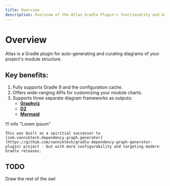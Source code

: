 ```yaml
---
title: Overview
description: Overview of the Atlas Gradle Plugin's functionality and basic setup
---
```


# Overview

Atlas is a Gradle plugin for auto-generating and curating diagrams of your project's module structure.

## Key benefits:

   1. Fully supports Gradle 9 and the configuration cache.
   2. Offers wide-ranging APIs for customizing your module charts.
   3. Supports three separate diagram frameworks as outputs:
      - [**Graphviz**](https://graphviz.org/)
      - [**D2**](https://d2lang.com/)
      - [**Mermaid**](https://mermaid.js.org/)

!!! info "Lorem ipsum"

    This was built as a spiritial successor to [com.vanniktech.dependency.graph.generator](https://github.com/vanniktech/gradle-dependency-graph-generator-plugin) project - but with more configurability and targeting modern Gradle releases.

## TODO

Draw the rest of the owl
